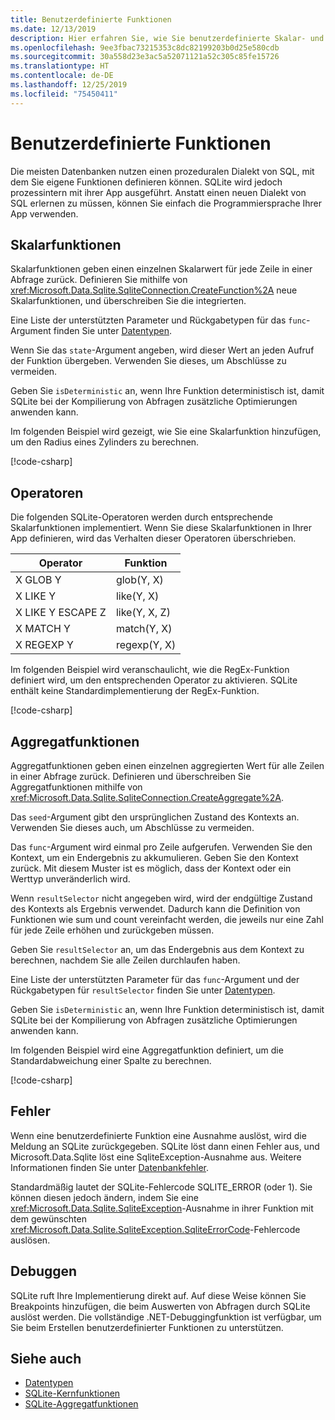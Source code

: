 ```yaml
---
title: Benutzerdefinierte Funktionen
ms.date: 12/13/2019
description: Hier erfahren Sie, wie Sie benutzerdefinierte Skalar- und Aggregatfunktionen erstellen.
ms.openlocfilehash: 9ee3fbac73215353c8dc82199203b0d25e580cdb
ms.sourcegitcommit: 30a558d23e3ac5a52071121a52c305c85fe15726
ms.translationtype: HT
ms.contentlocale: de-DE
ms.lasthandoff: 12/25/2019
ms.locfileid: "75450411"
---
```

# <a name="user-defined-functions"></a>Benutzerdefinierte Funktionen

Die meisten Datenbanken nutzen einen prozeduralen Dialekt von SQL, mit dem Sie eigene Funktionen definieren können. SQLite wird jedoch prozessintern mit ihrer App ausgeführt. Anstatt einen neuen Dialekt von SQL erlernen zu müssen, können Sie einfach die Programmiersprache Ihrer App verwenden.

## <a name="scalar-functions"></a>Skalarfunktionen

Skalarfunktionen geben einen einzelnen Skalarwert für jede Zeile in einer Abfrage zurück. Definieren Sie mithilfe von <xref:Microsoft.Data.Sqlite.SqliteConnection.CreateFunction%2A> neue Skalarfunktionen, und überschreiben Sie die integrierten.

Eine Liste der unterstützten Parameter und Rückgabetypen für das `func`-Argument finden Sie unter [Datentypen](types.md).

Wenn Sie das `state`-Argument angeben, wird dieser Wert an jeden Aufruf der Funktion übergeben. Verwenden Sie dieses, um Abschlüsse zu vermeiden.

Geben Sie `isDeterministic` an, wenn Ihre Funktion deterministisch ist, damit SQLite bei der Kompilierung von Abfragen zusätzliche Optimierungen anwenden kann.

Im folgenden Beispiel wird gezeigt, wie Sie eine Skalarfunktion hinzufügen, um den Radius eines Zylinders zu berechnen.

[!code-csharp[](../../../../samples/snippets/standard/data/sqlite/ScalarFunctionSample/Program.cs?name=snippet_CreateFunction)]

## <a name="operators"></a>Operatoren

Die folgenden SQLite-Operatoren werden durch entsprechende Skalarfunktionen implementiert. Wenn Sie diese Skalarfunktionen in Ihrer App definieren, wird das Verhalten dieser Operatoren überschrieben.

| Operator          | Funktion      |
| ----------------- | ------------- |
| X GLOB Y          | glob(Y, X)    |
| X LIKE Y          | like(Y, X)    |
| X LIKE Y ESCAPE Z | like(Y, X, Z) |
| X MATCH Y         | match(Y, X)   |
| X REGEXP Y        | regexp(Y, X)  |

Im folgenden Beispiel wird veranschaulicht, wie die RegEx-Funktion definiert wird, um den entsprechenden Operator zu aktivieren. SQLite enthält keine Standardimplementierung der RegEx-Funktion.

[!code-csharp[](../../../../samples/snippets/standard/data/sqlite/RegularExpressionSample/Program.cs?name=snippet_Regex)]

## <a name="aggregate-functions"></a>Aggregatfunktionen

Aggregatfunktionen geben einen einzelnen aggregierten Wert für alle Zeilen in einer Abfrage zurück. Definieren und überschreiben Sie Aggregatfunktionen mithilfe von <xref:Microsoft.Data.Sqlite.SqliteConnection.CreateAggregate%2A>.

Das `seed`-Argument gibt den ursprünglichen Zustand des Kontexts an. Verwenden Sie dieses auch, um Abschlüsse zu vermeiden.

Das `func`-Argument wird einmal pro Zeile aufgerufen. Verwenden Sie den Kontext, um ein Endergebnis zu akkumulieren. Geben Sie den Kontext zurück. Mit diesem Muster ist es möglich, dass der Kontext oder ein Werttyp unveränderlich wird.

Wenn `resultSelector` nicht angegeben wird, wird der endgültige Zustand des Kontexts als Ergebnis verwendet. Dadurch kann die Definition von Funktionen wie sum und count vereinfacht werden, die jeweils nur eine Zahl für jede Zeile erhöhen und zurückgeben müssen.

Geben Sie `resultSelector` an, um das Endergebnis aus dem Kontext zu berechnen, nachdem Sie alle Zeilen durchlaufen haben.

Eine Liste der unterstützten Parameter für das `func`-Argument und der Rückgabetypen für `resultSelector` finden Sie unter [Datentypen](types.md).

Geben Sie `isDeterministic` an, wenn Ihre Funktion deterministisch ist, damit SQLite bei der Kompilierung von Abfragen zusätzliche Optimierungen anwenden kann.

Im folgenden Beispiel wird eine Aggregatfunktion definiert, um die Standardabweichung einer Spalte zu berechnen.

[!code-csharp[](../../../../samples/snippets/standard/data/sqlite/AggregateFunctionSample/Program.cs?name=snippet_CreateAggregate)]

## <a name="errors"></a>Fehler

Wenn eine benutzerdefinierte Funktion eine Ausnahme auslöst, wird die Meldung an SQLite zurückgegeben. SQLite löst dann einen Fehler aus, und Microsoft.Data.Sqlite löst eine SqliteException-Ausnahme aus. Weitere Informationen finden Sie unter [Datenbankfehler](database-errors.md).

Standardmäßig lautet der SQLite-Fehlercode SQLITE_ERROR (oder 1). Sie können diesen jedoch ändern, indem Sie eine <xref:Microsoft.Data.Sqlite.SqliteException>-Ausnahme in ihrer Funktion mit dem gewünschten <xref:Microsoft.Data.Sqlite.SqliteException.SqliteErrorCode>-Fehlercode auslösen.

## <a name="debugging"></a>Debuggen

SQLite ruft Ihre Implementierung direkt auf. Auf diese Weise können Sie Breakpoints hinzufügen, die beim Auswerten von Abfragen durch SQLite auslöst werden. Die vollständige .NET-Debuggingfunktion ist verfügbar, um Sie beim Erstellen benutzerdefinierter Funktionen zu unterstützen.

## <a name="see-also"></a>Siehe auch

* [Datentypen](types.md)
* [SQLite-Kernfunktionen](https://www.sqlite.org/lang_corefunc.html)
* [SQLite-Aggregatfunktionen](https://www.sqlite.org/lang_aggfunc.html)
